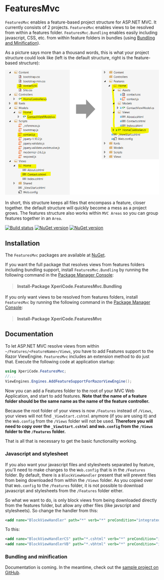 # FeaturesMvc

`FeaturesMvc` enables a feature-based project structure for ASP.NET MVC. It currently consists of 2 projects. `FeaturesMvc` enables views to be resolved from within a features folder. `FeaturesMvc.Bundling` enables easily including javascript, CSS, etc. from within feature folders in bundles (using [Bundling and Minification](http://www.asp.net/mvc/overview/performance/bundling-and-minification)).

As a picture says more than a thousand words, this is what your project structure could look like (left is the default structure, right is the feature-based structure):

![](https://raw.githubusercontent.com/mwijnands/FeaturesMvc/master/Docs/structure-comparison.png)

In short, this structure keeps all files that encompass a feature, closer together. the default structure will quickly become a mess as a project grows. The features structure also works within `MVC Areas` so you can group features together in an `Area`.

[![Build status](http://img.shields.io/appveyor/ci/mwijnands/featuresmvc.svg?style=flat)](https://ci.appveyor.com/project/mwijnands/featuresmvc) [![NuGet version](http://img.shields.io/nuget/v/XperiCode.FeaturesMvc.svg?style=flat)](https://www.nuget.org/packages/XperiCode.FeaturesMvc) [![NuGet version](http://img.shields.io/nuget/v/XperiCode.FeaturesMvc.Bundling.svg?style=flat)](https://www.nuget.org/packages/XperiCode.FeaturesMvc.Bundling)

## Installation

The `FeaturesMvc` packages are available at [NuGet](https://www.nuget.org/packages?q=XperiCode.FeaturesMvc).

If you want the full package that resolves views from features folders including bundling support, install `FeaturesMvc.Bundling` by running the following command in the [Package Manager Console](http://docs.nuget.org/docs/start-here/using-the-package-manager-console):

> #### Install-Package XperiCode.FeaturesMvc.Bundling

If you only want views to be resolved from features folders, install `FeaturesMvc` by running the following command in the [Package Manager Console](http://docs.nuget.org/docs/start-here/using-the-package-manager-console):

> #### Install-Package XperiCode.FeaturesMvc

## Documentation

To let ASP.NET MVC resolve views from within `~/Features/<FeatureName>/Views`, you have to add Features support to the Razor ViewEngine. `FeaturesMvc` includes an extension method to do just that. Execute the following code at application startup:

```c#
using XperiCode.FeaturesMvc;
//...
ViewEngines.Engines.AddFeatureSupportForRazorViewEngine();
```

Now you can add a Features folder to the root of your MVC Web Application, and start to add features. **Note that the name of a feature folder should be the same name as the name of the feature controller.**

Because the root folder of your views is now `/Features` instead of `/Views`, your views will not find `_ViewStart.cshtml` anymore (if you are using it) and the `Web.config` from the `/Views` folder will not be used. **Therefore you will need to copy over the `_ViewStart.cshtml` and `Web.config` from the `/Views` folder to the `/Features` folder.**

That is all that is necessary to get the basic functionality working.

### Javascript and stylesheet

If you also want your javascript files and stylesheets separated by feature, you'll need to make changes to the `Web.config` that is in the `/Features` folder. By default, there is a `BlockViewHandler` present that will prevent files from being downloaded from within the `/Views` folder. As you copied over that `Web.config` to the `/Features` folder, it is not possible to download javascript and stylesheets from the `/Features` folder either.

So what we want to do, is only block views from being downloaded directly from the features folder, but allow any other files (like javscript and stylesheets). So change the handler from this:
```xml
<add name="BlockViewHandler" path="*" verb="*" preCondition="integratedMode" type="System.Web.HttpNotFoundHandler" />
```
To this:
```xml
<add name="BlockViewHandlerCS" path="*.cshtml" verb="*" preCondition="integratedMode" type="System.Web.HttpNotFoundHandler" />
<add name="BlockViewHandlerVB" path="*.vbhtml" verb="*" preCondition="integratedMode" type="System.Web.HttpNotFoundHandler" />
```

### Bundling and minification

Documentation is coming. In the meantime, check out the [sample project on GitHub](https://github.com/mwijnands/FeaturesMvc/tree/master/FeaturesMvc.Sample).